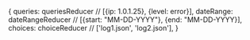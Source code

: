 {
  queries: queriesReducer // [{ip: 1.0.1.25}, {level: error}],
  dateRange: dateRangeReducer // [{start: "MM-DD-YYYY"}, {end: "MM-DD-YYYY}],
  choices: choiceReducer // ['log1.json', 'log2.json'],
}